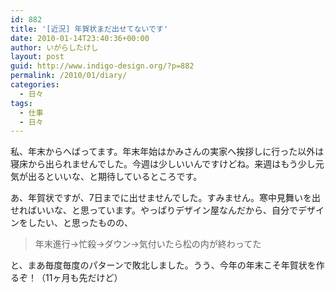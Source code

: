 ```yaml
---
id: 882
title: '[近況] 年賀状まだ出せてないです'
date: 2010-01-14T23:40:36+00:00
author: いがらしたけし
layout: post
guid: http://www.indigo-design.org/?p=882
permalink: /2010/01/diary/
categories:
  - 日々
tags:
  - 仕事
  - 日々
---
```

私、年末からへばってます。年末年始はかみさんの実家へ挨拶しに行った以外は寝床から出られませんでした。今週は少しいいんですけどね。来週はもう少し元気が出るといいな、と期待しているところです。

あ、年賀状ですが、7日までに出せませんでした。すみません。寒中見舞いを出せればいいな、と思っています。やっぱりデザイン屋なんだから、自分でデザインをしたい、と思ったものの、

> 年末進行→忙殺→ダウン→気付いたら松の内が終わってた

と、まあ毎度毎度のパターンで敗北しました。うう、今年の年末こそ年賀状を作るぞ！（11ヶ月も先だけど）

